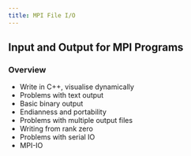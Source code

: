 ```yaml
---
title: MPI File I/O
---
```


## Input and Output for MPI Programs

### Overview

* Write in C++, visualise dynamically
* Problems with text output
* Basic binary output
* Endianness and portability
* Problems with multiple output files
* Writing from rank zero
* Problems with serial IO
* MPI-IO
